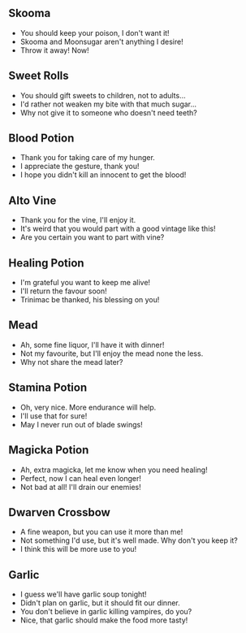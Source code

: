 ## Skooma

- You should keep your poison, I don't want it!
- Skooma and Moonsugar aren't anything I desire!
- Throw it away! Now!

## Sweet Rolls

- You should gift sweets to children, not to adults...
- I'd rather not weaken my bite with that much sugar...
- Why not give it to someone who doesn't need teeth?

## Blood Potion

- Thank you for taking care of my hunger.
- I appreciate the gesture, thank you!
- I hope you didn't kill an innocent to get the blood!

## Alto Vine

- Thank you for the vine, I'll enjoy it.
- It's weird that you would part with a good vintage like this!
- Are you certain you want to part with vine?

## Healing Potion

- I'm grateful you want to keep me alive!
- I'll return the favour soon!
- Trinimac be thanked, his blessing on you!

## Mead

- Ah, some fine liquor, I'll have it with dinner!
- Not my favourite, but I'll enjoy the mead none the less.
- Why not share the mead later?

## Stamina Potion

- Oh, very nice. More endurance will help.
- I'll use that for sure!
- May I never run out of blade swings!

## Magicka Potion

- Ah, extra magicka, let me know when you need healing!
- Perfect, now I can heal even longer!
- Not bad at all! I'll drain our enemies!

## Dwarven Crossbow

- A fine weapon, but you can use it more than me!
- Not something I'd use, but it's well made. Why don't you keep it?
- I think this will be more use to you!

## Garlic

- I guess we'll have garlic soup tonight!
- Didn't plan on garlic, but it should fit our dinner.
- You don't believe in garlic killing vampires, do you?
- Nice, that garlic should make the food more tasty!
